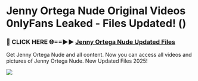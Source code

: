 # Jenny Ortega Nude Original Videos 0nlyFans Leaked - Files Updated! ()

<h3>🔴 CLICK HERE 🌐==►► <a href="https://tinyurl.com/2p9ay9w9" rel="nofollow">Jenny Ortega Nude Updated Files</a></h3>

Get Jenny Ortega Nude and all content. Now you can access all videos and pictures of Jenny Ortega Nude. New Updated Files 2025!

[![](https://i.imgur.com/KQgVmj3.gif)](https://tinyurl.com/2p9ay9w9)
